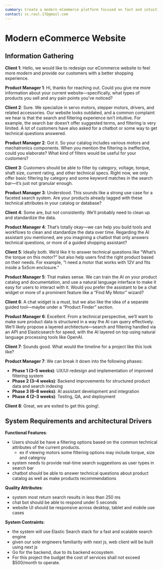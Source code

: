 ```yaml
---
summary: Create a modern eCommerce platform focused on fast and intuitive product search and filtering. Customers should experience results in under 250ms. As they type, the system should suggest queries in real time. Additionally, the platform should feature a chatbot that can answer product-related questions using natural language.
contact: sc.raul.17@gmail.com
---
```


# Modern eCommerce Website

## Information Gathering

**Client 1**: Hello, we would like to redesign our eCommerce website to feel more modern and provide our customers with a better shopping experience.

**Product Manager 1**: Hi, thanks for reaching out. Could you give me more information about your current website—specifically, what types of products you sell and any pain points you've noticed?

**Client 2**: Sure. We specialize in servo motors, stepper motors, drivers, and related accessories. Our website looks outdated, and a common complaint we hear is that the search and filtering experience isn’t intuitive. For example, the search bar doesn’t offer suggested terms, and filtering is very limited. A lot of customers have also asked for a chatbot or some way to get technical questions answered.

**Product Manager 2**: Got it. So your catalog includes various motors and mechatronics components. When you mention the filtering is ineffective, could you elaborate? What kind of filters would be useful for your customers?

**Client 3**: Customers should be able to filter by category, voltage, torque, shaft size, current rating, and other technical specs. Right now, we only offer basic filtering by category and some keyword matches in the search bar—it’s just not granular enough.

**Product Manager 3**: Understood. This sounds like a strong use case for a faceted search system. Are your products already tagged with these technical attributes in your catalog or database?

**Client 4**: Some are, but not consistently. We’ll probably need to clean up and standardize the data.

**Product Manager 4**: That’s totally okay—we can help you build tools and workflows to clean and standardize the data over time. Regarding the AI assistant you mentioned, are you imagining a chatbot that only answers technical questions, or more of a guided shopping assistant?

**Client 5**: Ideally both. We’d like it to answer technical questions like “What’s the torque on this motor?” but also help users find the right product based on their needs. For example, “I need a motor that works with 12V and fits inside a 5x5cm enclosure.”

**Product Manager 5**: That makes sense. We can train the AI on your product catalog and documentation, and use a natural language interface to make it easy for users to interact with it. Would you prefer the assistant to be a chat widget or more of a prominent feature like a “Find My Motor” wizard?

**Client 6**: A chat widget is a must, but we also like the idea of a separate guided tool—maybe under a “Product Finder” section.

**Product Manager 6**: Excellent. From a technical perspective, we’ll want to make sure product data is structured in a way the AI can query effectively. We’ll likely propose a layered architecture—search and filtering handled via an API and Elasticsearch for speed, with the AI layered on top using natural language processing tools like OpenAI.

**Client 7**: Sounds good. What would the timeline for a project like this look like?

**Product Manager 7**: We can break it down into the following phases:

- **Phase 1 (3–5 weeks)**: UX/UI redesign and implementation of improved filtering system  
- **Phase 2 (3–4 weeks)**: Backend improvements for structured product data and search indexing  
- **Phase 3 (6–8 weeks)**: AI assistant development and integration  
- **Phase 4 (2–3 weeks)**: Testing, QA, and deployment

**Client 8**: Great, we are exited to get this going!.

## System Requirements and  architectural Drivers

**Functional Features**:

- Users should be have a filtering options based on the common technical attributes of the current products.  
  - ex if viewing motors some filtering options may include torque, size and categroy
- system needs to provide real-time search suggestions as user types in search bar
- chatbot should be able to answer technical questions about product catalog as well as make products recommendations

**Quality Attributes**:

- system most return search results in less than 250 ms
- chat bot should be able to respond under 5 seconds
- website UI should be responsive across desktop, tablet and mobile use cases

**System Contraints**:

- the system will use Elastic Search stack for a fast and scalable search engine
- given our sole engineers familiarity with next js, web client will be built using next js
- Go for the backend, due to its backend ecosystem.
- For this project the budget the cost of services shall not exceed $500/month to operate.
